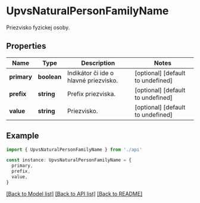 # UpvsNaturalPersonFamilyName

Priezvisko fyzickej osoby.

## Properties

| Name        | Type        | Description                           | Notes                             |
| ----------- | ----------- | ------------------------------------- | --------------------------------- |
| **primary** | **boolean** | Indikátor či ide o hlavné priezvisko. | [optional] [default to undefined] |
| **prefix**  | **string**  | Prefix priezviska.                    | [optional] [default to undefined] |
| **value**   | **string**  | Priezvisko.                           | [optional] [default to undefined] |

## Example

```typescript
import { UpvsNaturalPersonFamilyName } from './api'

const instance: UpvsNaturalPersonFamilyName = {
  primary,
  prefix,
  value,
}
```

[[Back to Model list]](../README.md#documentation-for-models) [[Back to API list]](../README.md#documentation-for-api-endpoints) [[Back to README]](../README.md)

